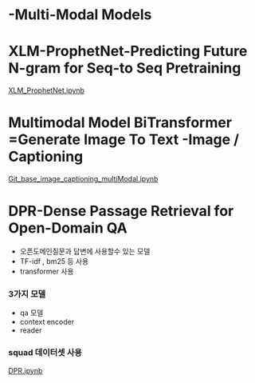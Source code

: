 # -Multi-Modal Models

# XLM-ProphetNet-Predicting Future N-gram for Seq-to Seq Pretraining

[XLM_ProphetNet.ipynb](https://github.com/rlarlgnszx/AI_Study/blob/main/Hugging%20Face%20Model/-Multi-Modal%20Models%20/XLM_ProphetNet.ipynb)

# Multimodal Model BiTransformer =Generate Image To Text -Image / Captioning

[Git_base_image_captioning_multiModal.ipynb](https://github.com/rlarlgnszx/AI_Study/blob/main/Hugging%20Face%20Model/-Multi-Modal%20Models%20/Git_base_image_captioning_multiModal.ipynb)

# DPR-Dense Passage Retrieval for Open-Domain QA

- 오픈도메인질문과 답변에 사용할수 있는 모델
- TF-idf ,  bm25 등 사용
- transformer 사용

### 3가지 모델

- qa 모델
- context encoder
- reader

### squad 데이터셋 사용

[DPR.ipynb](https://github.com/rlarlgnszx/AI_Study/blob/main/Hugging%20Face%20Model/-Multi-Modal%20Models%20/DPR.ipynb)